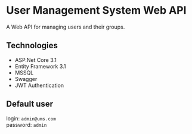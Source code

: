# User Management System Web API

A Web API for managing users and their groups.

## Technologies

* ASP.Net Core 3.1
* Entity Framework 3.1
* MSSQL
* Swagger
* JWT Authentication

## Default user
login: ```admin@ums.com``` <br />
password: ```admin```
